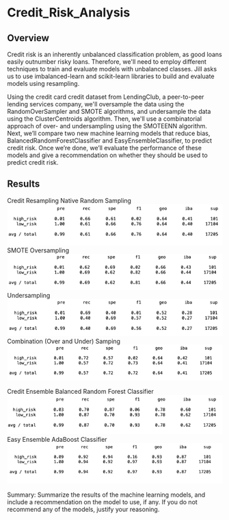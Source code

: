 # Credit_Risk_Analysis
## Overview
Credit risk is an inherently unbalanced classification problem, as good loans easily outnumber risky loans. Therefore, we'll need to employ different techniques to train and evaluate models with unbalanced classes. Jill asks us to use imbalanced-learn and scikit-learn libraries to build and evaluate models using resampling.

Using the credit card credit dataset from LendingClub, a peer-to-peer lending services company, we'll oversample the data using the RandomOverSampler and SMOTE algorithms, and undersample the data using the ClusterCentroids algorithm. Then, we'll use a combinatorial approach of over- and undersampling using the SMOTEENN algorithm. Next, we’ll compare two new machine learning models that reduce bias, BalancedRandomForestClassifier and EasyEnsembleClassifier, to predict credit risk. Once we’re done, we’ll evaluate the performance of these models and give a recommendation on whether they should be used to predict credit risk.

## Results
Credit Resampling 
Native Random Sampling 
![Nativ_Random_Sampling](https://github.com/cfusco77/Credit_Risk_Analysis/blob/main/Resources/Native_Random_Oversampling.png) 
SMOTE Oversampling 
![Smote_Oversampling](https://github.com/cfusco77/Credit_Risk_Analysis/blob/main/Resources/SMOTE_oversampling.png) 
Undersampling 
![Cluster_Centroids](https://github.com/cfusco77/Credit_Risk_Analysis/blob/main/Resources/Cluster_Centroids.png) 
Combination (Over and Under) Samping
![Combo_Sampling](https://github.com/cfusco77/Credit_Risk_Analysis/blob/main/Resources/combo_(over_under)_samping.png)

Credit Ensemble 
Balanced Random Forest Classifier 
![Balanced_Random_Forest](https://github.com/cfusco77/Credit_Risk_Analysis/blob/main/Resources/Balanced_Random_Forest.png)
Easy Ensemble AdaBoost Classifier 
![Easy_Ensemble](https://github.com/cfusco77/Credit_Risk_Analysis/blob/main/Resources/Eady_Ensemble_adaBoost.png)

Summary: Summarize the results of the machine learning models, and include a recommendation on the model to use, if any. If you do not recommend any of the models, justify your reasoning.